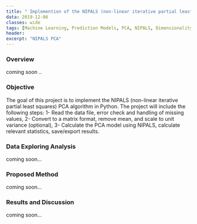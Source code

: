 ```yaml
---
title: " Implemention of the NIPALS (non-linear iterative partial least squares) PCA algorithm"
data: 2019-12-06
classes: wide
tags: [Machine Learning, Prediction Models, PCA, NIPALS, Dimensionality Reduction]
header:
excerpt: "NIPALS PCA"
---
```

### Overview
coming soon ..
### Objective
The goal of this project is to implement the NIPALS (non-linear iterative partial least squares) PCA algorithm in Python.
The project will include the following steps:
    1- Read the data file, error check and handling of missing values,
    2- Convert to a matrix format, remove mean, and scale to unit variance (optional),
    3- Calculate the PCA model using NIPALS, calculate relevant statistics, save/export results.
### Data Exploring Analysis
coming soon...
### Proposed Method
coming soon...
### Results and Discussion
coming soon...
